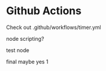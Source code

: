 # Github Actions
Check out .github/workflows/timer.yml

node scripting?

test node

final maybe yes 1
